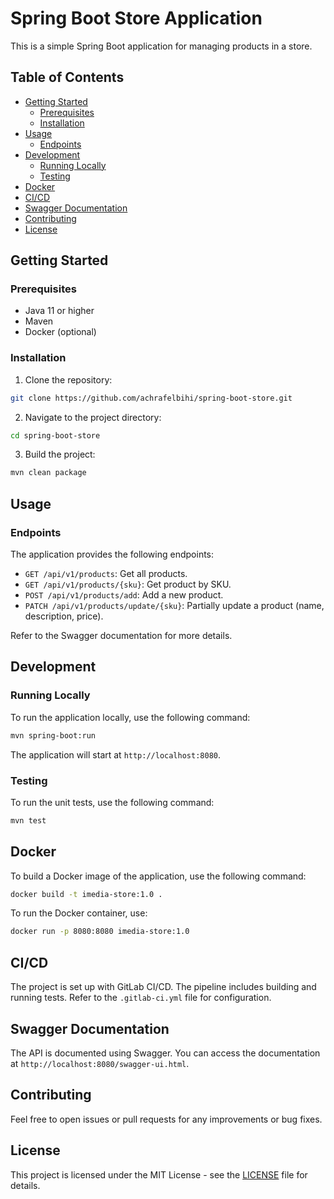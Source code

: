 # Spring Boot Store Application

This is a simple Spring Boot application for managing products in a store.

## Table of Contents

- [Getting Started](#getting-started)
  - [Prerequisites](#prerequisites)
  - [Installation](#installation)
- [Usage](#usage)
  - [Endpoints](#endpoints)
- [Development](#development)
  - [Running Locally](#running-locally)
  - [Testing](#testing)
- [Docker](#docker)
- [CI/CD](#cicd)
- [Swagger Documentation](#swagger-documentation)
- [Contributing](#contributing)
- [License](#license)

## Getting Started

### Prerequisites

- Java 11 or higher
- Maven
- Docker (optional)

### Installation

1. Clone the repository:

```bash
git clone https://github.com/achrafelbihi/spring-boot-store.git
```

2. Navigate to the project directory:

```bash
cd spring-boot-store
```

3. Build the project:

```bash
mvn clean package
```

## Usage

### Endpoints

The application provides the following endpoints:

- `GET /api/v1/products`: Get all products.
- `GET /api/v1/products/{sku}`: Get product by SKU.
- `POST /api/v1/products/add`: Add a new product.
- `PATCH /api/v1/products/update/{sku}`: Partially update a product (name, description, price).

Refer to the Swagger documentation for more details.

## Development

### Running Locally

To run the application locally, use the following command:

```bash
mvn spring-boot:run
```

The application will start at `http://localhost:8080`.

### Testing

To run the unit tests, use the following command:

```bash
mvn test
```

## Docker

To build a Docker image of the application, use the following command:

```bash
docker build -t imedia-store:1.0 .
```

To run the Docker container, use:

```bash
docker run -p 8080:8080 imedia-store:1.0
```

## CI/CD

The project is set up with GitLab CI/CD. The pipeline includes building and running tests. Refer to the `.gitlab-ci.yml` file for configuration.

## Swagger Documentation

The API is documented using Swagger. You can access the documentation at `http://localhost:8080/swagger-ui.html`.

## Contributing

Feel free to open issues or pull requests for any improvements or bug fixes.

## License

This project is licensed under the MIT License - see the [LICENSE](LICENSE) file for details.